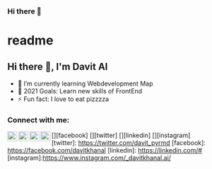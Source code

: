 ### Hi there 👋

# readme
 

## Hi there 👋, I'm Davit AI

- 🌱 I’m currently learning Webdevelopment Map
- 🥅 2021 Goals: Learn new skills of FrontEnd
- ⚡ Fun fact: I love to eat pizzzza



### Connect with me:
[<img align="left" alt="davitkhanal | YouTube" width="22px" src="https://cdn.jsdelivr.net/npm/simple-icons@v3/icons/facebook.svg" />][facebook]
[<img align="left" alt="davitkhanal | Twitter" width="22px" src="https://cdn.jsdelivr.net/npm/simple-icons@v3/icons/twitter.svg" />][twitter]
[<img align="left" alt="davitkhanal | LinkedIn" width="22px" src="https://cdn.jsdelivr.net/npm/simple-icons@v3/icons/linkedin.svg" />][linkedin]
[<img align="left" alt="davitkhanal | Instagram" width="22px" src="https://cdn.jsdelivr.net/npm/simple-icons@v3/icons/instagram.svg" />][instagram]
<br />
[twitter]: https://twitter.com/davit_pyrmd
[facebook]: https://facebook.com/davitkhanal
[linkedin]: https://linkedin.com/#
[instagram]:https://www.instagram.com/_davitkhanal.ai/


